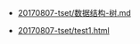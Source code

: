 * [20170807-tset/数据结构-树.md](20170807-tset/数据结构-树.md "数据结构树")

* [20170807-tset/test1.html](20170807-tset/test1.html "test1.html")
